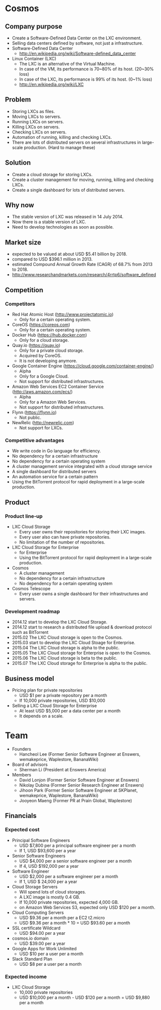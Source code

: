 # Cosmos

## Company purpose
* Create a Software-Defined Data Center on the LXC environment.
* Selling data centers defined by software, not just a infrastructure.
* Software-Defined Data Center
  - http://en.wikipedia.org/wiki/Software-defined_data_center
* Linux Container (LXC)
  - The LXC is an alternative of the Virtual Machine.
  - In case of the VM, its performance is 70~80% of its host. (20~30% loss)
  - In case of the LXC, its performance is 99% of its host. (0~1% loss)
  - http://en.wikipedia.org/wiki/LXC

## Problem
* Storing LXCs as files.
* Moving LXCs to servers.
* Running LXCs on servers.
* Killing LXCs on servers.
* Checking LXCs on servers.
* Automation of running, killing and checking LXCs.
* There are lots of distributed servers on several infrastructures in large-scale production. (Hard to manage these)

## Solution
* Create a cloud storage for storing LXCs.
* Create a cluster management for moving, running, killing and checking LXCs.
* Create a single dashboard for lots of distributed servers.

## Why now
* The stable version of LXC was released in 14 July 2014.
* Now there is a stable version of LXC.
* Need to develop technologies as soon as possible.

## Market size
* expected to be valued at about USD $5.41 billion by 2018.
* compared to USD $396.1 million in 2013.
* estimated Compound Annual Growth Rate (CAGR) of 68.7% from 2013 to 2018.
* http://www.researchandmarkets.com/research/4rrtp6/software_defined

## Competition

### Competitors
* Red Hat Atomic Host (http://www.projectatomic.io)
  - Only for a certain operating system.
* CoreOS (https://coreos.com)
  - Only for a certain operating system.
* Docker Hub (https://hub.docker.com)
  - Only for a cloud storage.
* Quay.io (https://quay.io)
  - Only for a private cloud storage.
  - Acquired by CoreOS.
  - It is not developing anymore.
* Google Container Engine (https://cloud.google.com/container-engine/)
  - Alpha
  - Only for a Google Cloud.
  - Not support for distributed infrastructures.
* Amazon Web Services EC2 Container Service (http://aws.amazon.com/ecs/)
  - Alpha
  - Only for a Amazon Web Services.
  - Not support for distributed infrastructures.
* Flynn (https://flynn.io)
  - Not public.
* NewRelic (http://newrelic.com)
  - Not support for LXCs.

### Competitive advantages
* We write code in Go language for efficiency.
* No dependency for a certain infrastructure
* No dependency for a certain operating system
* A cluster management service integrated with a cloud storage service
* A single dashboard for distributed servers
* An automation service for a certain pattern
* Using the BitTorrent protocol for rapid deployment in a large-scale production.

## Product

### Product line-up
* LXC Cloud Storage
  - Every user owns their repositories for storing their LXC images.
  - Every user also can have private repositories.
  - No limitation of the number of repositories.
* LXC Cloud Storage for Enterprise
  - for Enterprise
  - Using the BitTorrent protocol for rapid deployment in a large-scale production.
* Cosmos
  - A cluster management
  - No dependency for a certain infrastructure
  - No dependency for a certain operating system
* Cosmos Telescope
  - Every user owns a single dashboard for their infrastructures and servers.

### Development roadmap
* 2014.12  start to develop the LXC Cloud Storage.
* 2014.12  start to research a distributed file upload & download protocol such as BitTorrent
* 2015.02  The LXC Cloud storage is open to the Cosmos.
* 2015.03  start to develop the LXC Cloud Stoage for Enterprise.
* 2015.04  The LXC Cloud storage is alpha to the public.
* 2015.05  The LXC Cloud storage for Enterprise is open to the Cosmos.
* 2015.06  The LXC Cloud storage is beta to the public.
* 2015.07  The LXC Cloud storage for Enterprise is alpha to the public.

## Business model
* Pricing plan for private repositories
  - USD $1 per a private repository per a month
  - If 10,000 private repositories, USD $10,000
* Selling a LXC Cloud Storage for Enterprise
  - At least USD $5,000 per a data center per a month
  - It depends on a scale.

# Team
* Founders
  - Hancheol Lee (Former Senior Software Engineer at Enswers, wemakeprice, Waplestore, BananaWiki)
* Board of advisors
  - Sherman Li (President at Enswers America)
* Members
  - David Lonjon (Former Senior Software Engineer at Enswers)
  - Nikolay Dubina (Former Senior Research Engineer at Enswers)
  - Jihoon Park (Former Senior Software Engineer at SKPlanet, wemakeprice, Waplestore, BananaWiki)
  - Jooyeon Maeng (Former PR at Prain Global, Waplestore)

## Financials

### Expected cost
* Principal Software Engineers
  - USD $7,800 per a principal software engineer per a month
  - If 1, USD $93,600 per a year
* Senior Software Engineers
  - USD $4,000 per a senior software engineer per a month
  - If 4, USD $192,000 per a year
* Software Engineer
  - USD $2,000 per a software engineer per a month
  - If 1, USD $ 24,000 per a year
* Cloud Storage Servers
  - Will spend lots of cloud storages.
  - A LXC image is mostly 0.4 GB.
  - If 10,000 private repositories, expected 4,000 GB.
  - on Amazon Web Services S3, expected only USD $120 per a month.
* Cloud Computing Servers
  - USD $9.36 per a month per a EC2 t2.micro
  - USD $9.36 per a month * 10 = USD $93.60 per a month
* SSL certificate Wildcard
  - USD $94.00 per a year
* cosmos.io domain
  - USD $39.00 per a year
* Google Apps for Work Unlimited
  - USD $10 per a user per a month
* Slack Standard Plan
  - USD $8 per a user per a month

### Expected income
* LXC Cloud Storage
  - 10,000 private repositories
  - USD $10,000 per a month - USD $120 per a month = USD $9,880 per a month